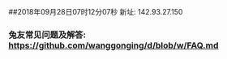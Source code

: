 ##2018年09月28日07时12分07秒 新址: 142.93.27.150
### 兔友常见问题及解答: https://github.com/wanggonging/d/blob/w/FAQ.md
